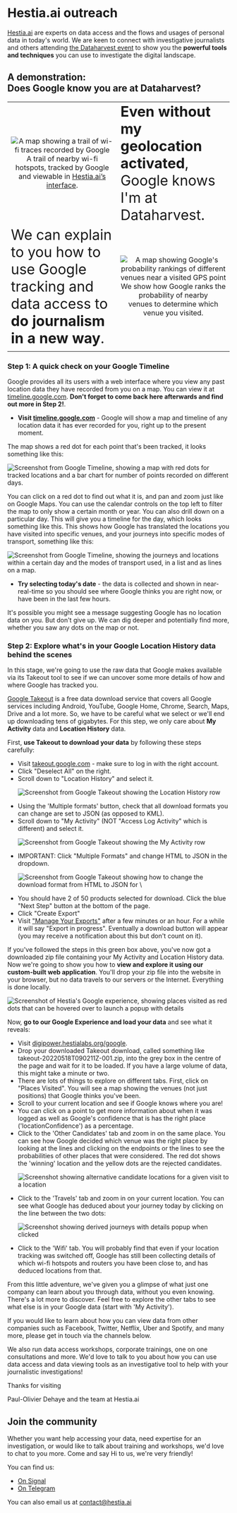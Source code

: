 # Hestia.ai outreach

[Hestia.ai](https://www.hestia.ai/en/about) are experts on data access and the flows and usages of personal data in today's world. We are keen to connect with investigative journalists and others attending [the Dataharvest event](https://dataharvest.eu/) to show you the **powerful tools and techniques** you can use to investigate the digital landscape.

## A demonstration: <br/>Does Google know you are at Dataharvest?

| | |
|--|--|
|<div style="text-align: center;">![A map showing a trail of wi-fi traces recorded by Google](./img/wifi.png)<br/>A trail of nearby wi-fi hotspots, tracked by Google<br/>and viewable in [Hestia.ai’s interface](https://digipower.hestialabs.org/google).</div>|<span style="font-size: xx-large;"><strong>Even without my geolocation activated</strong>, Google knows I'm at Dataharvest.</span> |
|<span style="font-size: xx-large;">We can explain to you how to use Google tracking and data access to <strong>do journalism in a new way</strong>.</span>|<div style="text-align: center;">![A map showing Google's probability rankings of different venues near a visited GPS point](./img/candidates.png)<br/>We show how Google ranks the probability of nearby<br/> venues to determine which venue you visited.</div>|
| | |

### Step 1: A quick check on your Google Timeline

Google provides all its users with a web interface where you view any past location data they have recorded from you on a map. You can view it at [timeline.google.com](https://timeline.google.com/). **Don't forget to come back here afterwards and find out more in Step 2!**.

<div class="greenbox">
<ul><li><strong>Visit <a href='https://timeline.google.com'>timeline.google.com</a></strong> - Google will show a map and timeline of any location data it has ever recorded for you, right up to the present moment.</li></ul></div> 


The map shows a red dot for each point that's been tracked, it looks something like this:

![Screenshot from Google Timeline, showing a map with red dots for tracked locations and a bar chart for number of points recorded on different days.](./img/google-timeline.png)

You can click on a red dot to find out what it is, and pan and zoom just like on Google Maps. You can use the calendar controls on the top left to filter the map to only show a certain month or year. You can also drill down on a particular day. This will give you a timeline for the day, which looks something like this. This shows how Google has translated the locations you have visited into specific venues, and your journeys into specific modes of transport, something like this: 

![Screenshot from Google Timeline, showing the journeys and locations within a certain day and the modes of transport used, in a list and as lines on a map.](./img/google-timeline-day.png)

<div class="greenbox">
<ul><li><strong>Try selecting today's date</strong> - the data is collected and shown in near-real-time so you should see where Google thinks you are right now, or have been in the last few hours.</li></ul></div> 

It's possible you might see a message suggesting Google has no location data on you. But don't give up. We can dig deeper and potentially find more, whether you saw any dots on the map or not. 

### Step 2: Explore what's in your Google Location History data behind the scenes 

In this stage, we're going to use the raw data that Google makes available via its Takeout tool to see if we can uncover some more details of how and where Google has tracked you.

[Google Takeout](https://takeout.google.com) is a free data download service that covers all Google services including Android, YouTube, Google Home, Chrome, Search, Maps, Drive and a lot more. So, we have to be careful what we select or we'll end up downloading tens of gigabytes. For this step, we only care about **My Activity** data and **Location History** data. 

<!-- ![Screenshot from Google Takeout Service where you can download from different Google Services by clicking checkboxes](./img/google-takeout-1.png) -->

<div class="greenbox">
First, <strong>use Takeout to download your data</strong> by following these steps carefully:
<ul>
	<li>Visit <a href='https://takeout.google.com'>takeout.google.com</a> - make sure to log in with the right account.</li>
	<li>Click "Deselect All" on the right.</li>
	<li>Scroll down to "Location History" and select it.</li>
	<p><img alt='Screenshot from Google Takeout showing the Location History row' src='./img/google-takeout-2.png'></p>
	<li>Using the 'Multiple formats' button, check that all download formats you can change are set to JSON (as opposed to KML).</li>
	<li>Scroll down to "My Activity" (NOT "Access Log Activity" which is different) and select it.</li>
	<p><img alt='Screenshot from Google Takeout showing the My Activity row' src='./img/google-takeout-3.png'></p>
	<li>IMPORTANT: Click "Multiple Formats" and change HTML to JSON in the dropdown.</li>
	<p><img alt='Screenshot from Google Takeout showing how to change the download format from HTML to JSON for \'My Activity\'' src='./img/google-takeout-4.png'></p>
	<li>You should have 2 of 50 products selected for download. Click the blue "Next Step" button at the bottom of the page.</li>
	<li>Click "Create Export"</li>
	<li>Visit <a href='https://takeout.google.com/takeout/downloads'>"Manage Your Exports"</a> after a few minutes or an hour. For a while it will say "Export in progress". Eventually a download button will appear (you may receive a notification about this but don't count on it).</li>
</ul></div> 

If you've followed the steps in this green box above, you've now got a downloaded zip file containing your My Activity and Location History data. Now we're going to show you how to **view and explore it using our custom-built web application**. You'll drop your zip file into the website in your browser, but no data travels to our servers or the Internet. Everything is done locally.

![Screenshot of Hestia's Google experience, showing places visited as red dots that can be hovered over to launch a popup with details](./img/hestia-google-exp-places.png)

<div class="greenbox">
Now, <strong>go to our Google Experience and load your data</strong> and see what it reveals:
<ul>
<li>Visit <a href='https://digipower.hestialabs.org/google#load-data'>digipower.hestialabs.org/google</a>.</li>
<li>Drop your downloaded Takeout download, called something like takeout-20220518T090211Z-001.zip, into the grey box in the centre of the page and wait for it to be loaded. If you have a large volume of data, this might take a minute or two.</li>
<li>There are lots of things to explore on different tabs. First, click on "Places Visited". You will see a map showing the venues (not just positions) that Google thinks you've been.</li>
<li>Scroll to your current location and see if Google knows where you are!</li>
<li>You can click on a point to get more information about when it was logged as well as Google's confidence that is has the right place ('locationConfidence') as a percentage.</li>
<li>Click to the 'Other Candidates' tab and zoom in on the same place. You can see how Google decided which venue was the right place by looking at the lines and clicking on the endpoints or the lines to see the probabilities of other places that were considered. The red dot shows the 'winning' location and the yellow dots are the rejected candidates.</li>
<p><img alt='Screenshot showing alternative candidate locations for a given visit to a location' src='./img/hestia-google-exp-candidates.png'></p>
<li>Click to the 'Travels' tab and zoom in on your current location. You can see what Google has deduced about your journey today by clicking on the line between the two dots:</li>
<p><img alt='Screenshot showing derived journeys with details popup when clicked' src='./img/hestia-google-exp-travels.png'></p>
<li>Click to the 'Wifi' tab. You will probably find that even if your location tracking was switched off, Google has still been collecting details of which wi-fi hotspots and routers you have been close to, and has deduced locations from that.</li>
</ul></div>

From this little adventure, we've given you a glimpse of what just one company can learn about you through data, without you even knowing. There's a lot more to discover. Feel free to explore the other tabs to see what else is in your Google data (start with 'My Activity').

If you would like to learn about how you can view data from other companies such as Facebook, Twitter, Netflix, Uber and Spotify, and many more, please get in touch via the channels below.

We also run data access workshops, corporate trainings, one on one consultations and more. We'd love to talk to you about how you can use data access and data viewing tools as an investigative tool to help with your journalistic investigations!

Thanks for visiting

Paul-Olivier Dehaye and the team at Hestia.ai

## Join the community

Whether you want help accessing your data, need expertise for an investigation, or would like to talk about training and workshops, we'd love to chat to you more. Come and say Hi to us, we're very friendly!

You can find us:

- [On Signal](https://signal.group/#CjQKIMcHxPUWtz3_m3-OPjLt_PaO2XUfvBqOBCUdq00mHjodEhDHri7O-DS9lNIL9YTdk0Mw)
- [On Telegram](https://t.me/+B0TSoynMW7dmMWM0)

You can also email us at contact@hestia.ai
